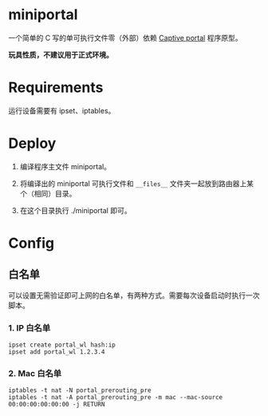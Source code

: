 
# miniportal

一个简单的 C 写的单可执行文件零（外部）依赖 [Captive portal](https://en.wikipedia.org/wiki/Captive_portal) 程序原型。

**玩具性质，不建议用于正式环境。**

# Requirements

运行设备需要有 ipset、iptables。

# Deploy

1. 编译程序主文件 miniportal。

2. 将编译出的 miniportal 可执行文件和 ````__files__```` 文件夹一起放到路由器上某个（相同）目录。

3. 在这个目录执行 ./miniportal 即可。

# Config

## 白名单

可以设置无需验证即可上网的白名单，有两种方式。需要每次设备启动时执行一次脚本。

### 1. IP 白名单

```
ipset create portal_wl hash:ip
ipset add portal_wl 1.2.3.4
```

### 2. Mac 白名单

```
iptables -t nat -N portal_prerouting_pre
iptables -t nat -A portal_prerouting_pre -m mac --mac-source 00:00:00:00:00:00 -j RETURN
```


